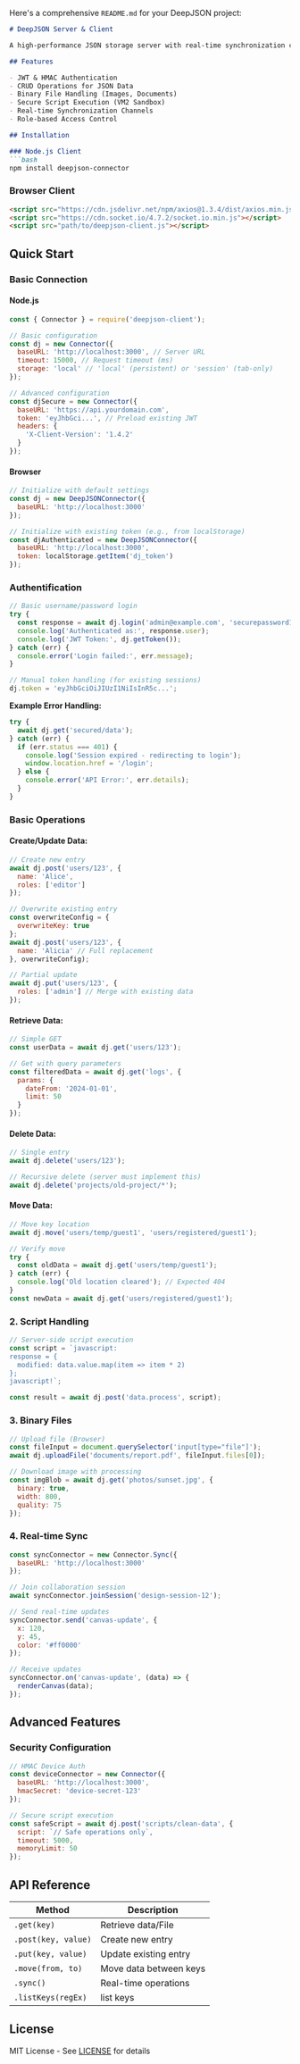 Here's a comprehensive `README.md` for your DeepJSON project:

```markdown
# DeepJSON Server & Client

A high-performance JSON storage server with real-time synchronization capabilities and secure scripting support.

## Features

- JWT & HMAC Authentication
- CRUD Operations for JSON Data
- Binary File Handling (Images, Documents)
- Secure Script Execution (VM2 Sandbox)
- Real-time Synchronization Channels
- Role-based Access Control

## Installation

### Node.js Client
```bash
npm install deepjson-connector
```

### Browser Client
```html
<script src="https://cdn.jsdelivr.net/npm/axios@1.3.4/dist/axios.min.js"></script>
<script src="https://cdn.socket.io/4.7.2/socket.io.min.js"></script>
<script src="path/to/deepjson-client.js"></script>
```

## Quick Start

### Basic Connection

#### Node.js

```javascript
const { Connector } = require('deepjson-client');

// Basic configuration
const dj = new Connector({
  baseURL: 'http://localhost:3000', // Server URL
  timeout: 15000, // Request timeout (ms)
  storage: 'local' // 'local' (persistent) or 'session' (tab-only)
});

// Advanced configuration
const djSecure = new Connector({
  baseURL: 'https://api.yourdomain.com',
  token: 'eyJhbGci...', // Preload existing JWT
  headers: {
    'X-Client-Version': '1.4.2'
  }
});
```

#### Browser

```javascript
// Initialize with default settings
const dj = new DeepJSONConnector({
  baseURL: 'http://localhost:3000'
});

// Initialize with existing token (e.g., from localStorage)
const djAuthenticated = new DeepJSONConnector({
  baseURL: 'http://localhost:3000',
  token: localStorage.getItem('dj_token')
});
```

### Authentification

```javascript
// Basic username/password login
try {
  const response = await dj.login('admin@example.com', 'securepassword123');
  console.log('Authenticated as:', response.user);
  console.log('JWT Token:', dj.getToken());
} catch (err) {
  console.error('Login failed:', err.message);
}

// Manual token handling (for existing sessions)
dj.token = 'eyJhbGciOiJIUzI1NiIsInR5c...';
```

__Example Error Handling:__

```javascript
try {
  await dj.get('secured/data');
} catch (err) {
  if (err.status === 401) {
    console.log('Session expired - redirecting to login');
    window.location.href = '/login';
  } else {
    console.error('API Error:', err.details);
  }
}
```

### Basic Operations

#### Create/Update Data:

```javascript
// Create new entry
await dj.post('users/123', {
  name: 'Alice',
  roles: ['editor']
});

// Overwrite existing entry
const overwriteConfig = {
  overwriteKey: true
};
await dj.post('users/123', {
  name: 'Alicia' // Full replacement
}, overwriteConfig);

// Partial update
await dj.put('users/123', {
  roles: ['admin'] // Merge with existing data
});
```

#### Retrieve Data:

```javascript
// Simple GET
const userData = await dj.get('users/123');

// Get with query parameters
const filteredData = await dj.get('logs', {
  params: {
    dateFrom: '2024-01-01',
    limit: 50
  }
});
```

#### Delete Data:

```javascript
// Single entry
await dj.delete('users/123');

// Recursive delete (server must implement this)
await dj.delete('projects/old-project/*');
```


#### Move Data:

```javascript
// Move key location
await dj.move('users/temp/guest1', 'users/registered/guest1');

// Verify move
try {
  const oldData = await dj.get('users/temp/guest1');
} catch (err) {
  console.log('Old location cleared'); // Expected 404
}
const newData = await dj.get('users/registered/guest1');
```

### 2. Script Handling
```javascript
// Server-side script execution
const script = `javascript:
response = {
  modified: data.value.map(item => item * 2)
};
javascript!`;

const result = await dj.post('data.process', script);
```

### 3. Binary Files
```javascript
// Upload file (Browser)
const fileInput = document.querySelector('input[type="file"]');
await dj.uploadFile('documents/report.pdf', fileInput.files[0]);

// Download image with processing
const imgBlob = await dj.get('photos/sunset.jpg', {
  binary: true,
  width: 800,
  quality: 75
});
```

### 4. Real-time Sync
```javascript
const syncConnector = new Connector.Sync({
  baseURL: 'http://localhost:3000'
});

// Join collaboration session
await syncConnector.joinSession('design-session-12');

// Send real-time updates
syncConnector.send('canvas-update', {
  x: 120,
  y: 45,
  color: '#ff0000'
});

// Receive updates
syncConnector.on('canvas-update', (data) => {
  renderCanvas(data);
});
```

## Advanced Features



### Security Configuration
```javascript
// HMAC Device Auth
const deviceConnector = new Connector({
  baseURL: 'http://localhost:3000',
  hmacSecret: 'device-secret-123'
});

// Secure script execution
const safeScript = await dj.post('scripts/clean-data', {
  script: `// Safe operations only`,
  timeout: 5000,
  memoryLimit: 50
});
```

## API Reference

| Method          | Description                         |
|-----------------|-------------------------------------|
| `.get(key)`     | Retrieve data/File                  |
| `.post(key, value)` | Create new entry               |
| `.put(key, value)`  | Update existing entry           |
| `.move(from, to)`   | Move data between keys         |
| `.sync()`           | Real-time operations            |
| `.listKeys(regEx)`  | list keys            |


## License

MIT License - See [LICENSE](LICENSE) for details
